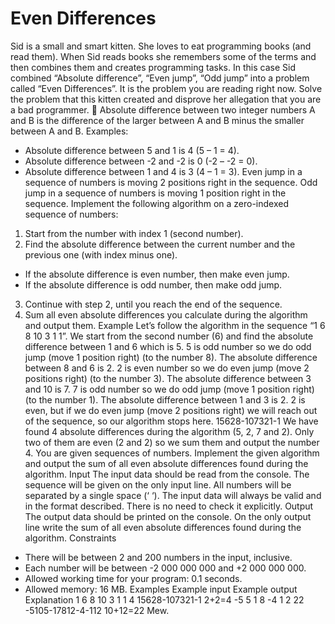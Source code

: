 # Even Differences
Sid is a small and smart kitten.
She loves to eat programming books (and read them).
When Sid reads books she remembers some of the terms and then combines them and creates programming tasks.
In this case Sid combined “Absolute difference”, “Even jump”, “Odd jump” into a problem called “Even Differences”. It is the problem you are reading right now. Solve the problem that this kitten created and disprove her allegation that you are a bad programmer. 
Absolute difference between two integer numbers A and B is the difference of the larger between A and B minus the smaller between A and B. Examples:
*	Absolute difference between 5 and 1 is 4 (5 – 1 = 4).
*	Absolute difference between -2 and -2 is 0 (-2 – -2 = 0).
*	Absolute difference between 1 and 4 is 3 (4 – 1 = 3).
Even jump in a sequence of numbers is moving 2 positions right in the sequence.
Odd jump in a sequence of numbers is moving 1 position right in the sequence.
Implement the following algorithm on a zero-indexed sequence of numbers:
1.	Start from the number with index 1 (second number).
2.	Find the absolute difference between the current number and the previous one (with index minus one).
*	If the absolute difference is even number, then make even jump.
*	If the absolute difference is odd number, then make odd jump.
3.	Continue with step 2, until you reach the end of the sequence.
4.	Sum all even absolute differences you calculate during the algorithm and output them.
Example
Let’s follow the algorithm in the sequence “1 6 8 10 3 1 1”.
We start from the second number (6) and find the absolute difference between 1 and 6 which is 5.
5 is odd number so we do odd jump (move 1 position right) (to the number 8). The absolute difference between 8 and 6 is 2.
2 is even number so we do even jump (move 2 positions right) (to the number 3). The absolute difference between 3 and 10 is 7.
7 is odd number so we do odd jump (move 1 position right) (to the number 1). The absolute difference between 1 and 3 is 2.
2 is even, but if we do even jump (move 2 positions right) we will reach out of the sequence, so our algorithm stops here.
15628-107321-1
We have found 4 absolute differences during the algorithm (5, 2, 7 and 2). Only two of them are even (2 and 2) so we sum them and output the number 4.
You are given sequences of numbers. Implement the given algorithm and output the sum of all even absolute differences found during the algorithm.
Input
The input data should be read from the console.
The sequence will be given on the only input line. All numbers will be separated by a single space (‘ ‘).
The input data will always be valid and in the format described. There is no need to check it explicitly.
Output
The output data should be printed on the console.
On the only output line write the sum of all even absolute differences found during the algorithm.
Constraints
*	There will be between 2 and 200 numbers in the input, inclusive.
*	Each number will be between -2 000 000 000 and +2 000 000 000.
*	Allowed working time for your program: 0.1 seconds.
*	Allowed memory: 16 MB.
Examples
Example input	Example output	Explanation
1 6 8 10 3 1 1	4
	15628-107321-1
2+2=4
-5 5 1 8 -4 1 2	22
	-5105-17812-4-112
10+12=22
Mew.
